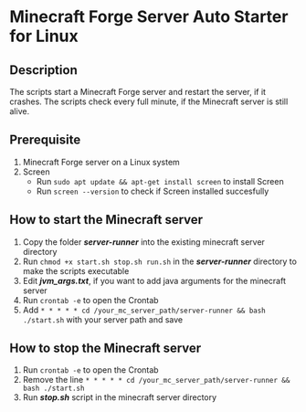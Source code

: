 # Minecraft Forge Server Auto Starter for Linux

## Description
The scripts start a Minecraft Forge server and restart the server, if it crashes. The scripts check every full minute, if the Minecraft server is still alive.

## Prerequisite
1. Minecraft Forge server on a Linux system
2. Screen
    - Run `sudo apt update && apt-get install screen` to install Screen
    - Run `screen --version` to check if Screen installed succesfully

## How to start the Minecraft server
1. Copy the folder ***server-runner*** into the existing minecraft server directory
2. Run `chmod +x start.sh stop.sh run.sh` in the ***server-runner*** directory to make the scripts executable
3. Edit ***jvm_args.txt***, if you want to add java arguments for the minecraft server
4. Run `crontab -e` to open the Crontab
5. Add `* * * * * cd /your_mc_server_path/server-runner && bash ./start.sh` with your server path and save

## How to stop the Minecraft server
1. Run `crontab -e` to open the Crontab
2. Remove the line `* * * * * cd /your_mc_server_path/server-runner && bash ./start.sh`
3. Run ***stop.sh*** script in the minecraft server directory
